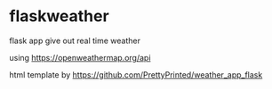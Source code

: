 # flaskweather
flask app give out real time weather

using https://openweathermap.org/api

html template by https://github.com/PrettyPrinted/weather_app_flask
